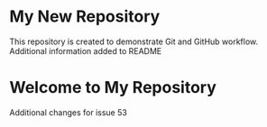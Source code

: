 # My New Repository
This repository is created to demonstrate Git and GitHub workflow.
Additional information added to README
<h1>Welcome to My Repository</h1>
Additional changes for issue 53
